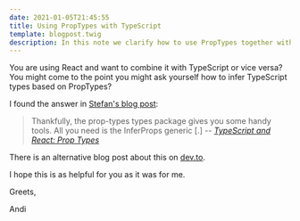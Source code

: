 ```yaml
---
date: 2021-01-05T21:45:55
title: Using PropTypes with TypeScript
template: blogpost.twig
description: In this note we clarify how to use PropTypes together with TypeScript
---
```


You are using React and want to combine it with TypeScript or vice versa? You might come to the point you might ask yourself how to infer TypeScript types based on PropTypes?

I found the answer in [Stefan's blog post](https://fettblog.eu/typescript-react/prop-types):

> Thankfully, the prop-types types package gives you some handy tools. All you need is the InferProps generic [.]
> -- <cite>[TypeScript and React: Prop Types](https://fettblog.eu/typescript-react/prop-types)</cite>

There is an alternative blog post about this on [dev.to](https://dev.to/busypeoples/notes-on-typescript-inferring-react-proptypes-1g88).

I hope this is as helpful for you as it was for me.

Greets,

Andi

